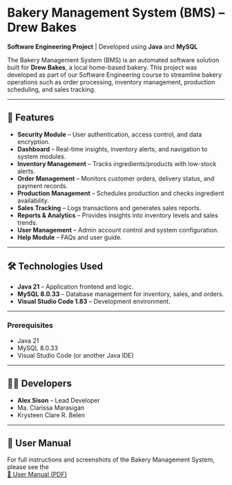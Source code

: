 # Bakery Management System (BMS) – Drew Bakes

**Software Engineering Project** | Developed using **Java** and **MySQL**  

The Bakery Management System (BMS) is an automated software solution built for **Drew Bakes**, a local home-based bakery. This project was developed as part of our Software Engineering course to streamline bakery operations such as order processing, inventory management, production scheduling, and sales tracking.

---

## 📱 Features
- **Security Module** – User authentication, access control, and data encryption.  
- **Dashboard** – Real-time insights, inventory alerts, and navigation to system modules.  
- **Inventory Management** – Tracks ingredients/products with low-stock alerts.  
- **Order Management** – Monitors customer orders, delivery status, and payment records.  
- **Production Management** – Schedules production and checks ingredient availability.  
- **Sales Tracking** – Logs transactions and generates sales reports.  
- **Reports & Analytics** – Provides insights into inventory levels and sales trends.  
- **User Management** – Admin account control and system configuration.  
- **Help Module** – FAQs and user guide.  

---

## 🛠 Technologies Used
- **Java 21** – Application frontend and logic.  
- **MySQL 8.0.33** – Database management for inventory, sales, and orders.  
- **Visual Studio Code 1.83** – Development environment.  

---

### Prerequisites
- Java 21  
- MySQL 8.0.33  
- Visual Studio Code (or another Java IDE)

---

## 👨‍💻 Developers
- **Alex Sison** – Lead Developer  
- Ma. Clarissa Marasigan  
- Krysteen Clare R. Belen  

---

## 📖 User Manual
For full instructions and screenshots of the Bakery Management System, please see the  
[📄 User Manual (PDF)](src/main/resources/UserManual.pdf)
